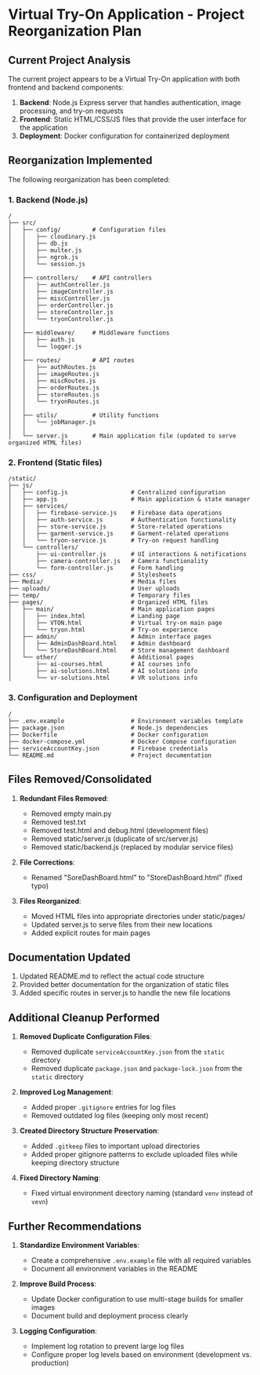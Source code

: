 # Virtual Try-On Application - Project Reorganization Plan

## Current Project Analysis

The current project appears to be a Virtual Try-On application with both frontend and backend components:

1. **Backend**: Node.js Express server that handles authentication, image processing, and try-on requests
2. **Frontend**: Static HTML/CSS/JS files that provide the user interface for the application
3. **Deployment**: Docker configuration for containerized deployment

## Reorganization Implemented

The following reorganization has been completed:

### 1. Backend (Node.js)

```
/
├── src/
│   ├── config/         # Configuration files
│   │   ├── cloudinary.js
│   │   ├── db.js
│   │   ├── multer.js
│   │   ├── ngrok.js
│   │   └── session.js
│   │
│   ├── controllers/    # API controllers
│   │   ├── authController.js
│   │   ├── imageController.js
│   │   ├── miscController.js
│   │   ├── orderController.js
│   │   ├── storeController.js
│   │   └── tryonController.js
│   │
│   ├── middleware/     # Middleware functions
│   │   ├── auth.js
│   │   └── logger.js
│   │
│   ├── routes/         # API routes
│   │   ├── authRoutes.js
│   │   ├── imageRoutes.js
│   │   ├── miscRoutes.js
│   │   ├── orderRoutes.js
│   │   ├── storeRoutes.js
│   │   └── tryonRoutes.js
│   │
│   ├── utils/          # Utility functions
│   │   └── jobManager.js
│   │
│   └── server.js       # Main application file (updated to serve organized HTML files)
```

### 2. Frontend (Static files)

```
/static/
├── js/
│   ├── config.js                  # Centralized configuration
│   ├── app.js                     # Main application & state manager
│   ├── services/
│   │   ├── firebase-service.js    # Firebase data operations
│   │   ├── auth-service.js        # Authentication functionality
│   │   ├── store-service.js       # Store-related operations
│   │   ├── garment-service.js     # Garment-related operations
│   │   └── tryon-service.js       # Try-on request handling
│   └── controllers/
│       ├── ui-controller.js       # UI interactions & notifications
│       ├── camera-controller.js   # Camera functionality
│       └── form-controller.js     # Form handling
├── css/                           # Stylesheets
├── Media/                         # Media files
├── uploads/                       # User uploads
├── temp/                          # Temporary files
├── pages/                         # Organized HTML files
│   ├── main/                      # Main application pages
│   │   ├── index.html             # Landing page
│   │   ├── VTON.html              # Virtual try-on main page
│   │   └── tryon.html             # Try-on experience
│   ├── admin/                     # Admin interface pages
│   │   ├── AdminDashBoard.html    # Admin dashboard
│   │   └── StoreDashBoard.html    # Store management dashboard
│   └── other/                     # Additional pages
│       ├── ai-courses.html        # AI courses info
│       ├── ai-solutions.html      # AI solutions info
│       └── vr-solutions.html      # VR solutions info
```

### 3. Configuration and Deployment

```
/
├── .env.example                   # Environment variables template
├── package.json                   # Node.js dependencies
├── Dockerfile                     # Docker configuration
├── docker-compose.yml             # Docker Compose configuration
├── serviceAccountKey.json         # Firebase credentials
└── README.md                      # Project documentation
```

## Files Removed/Consolidated

1. **Redundant Files Removed**:
   - Removed empty main.py
   - Removed test.txt
   - Removed test.html and debug.html (development files)
   - Removed static/server.js (duplicate of src/server.js)
   - Removed static/backend.js (replaced by modular service files)

2. **File Corrections**:
   - Renamed "SoreDashBoard.html" to "StoreDashBoard.html" (fixed typo)

3. **Files Reorganized**:
   - Moved HTML files into appropriate directories under static/pages/
   - Updated server.js to serve files from their new locations
   - Added explicit routes for main pages

## Documentation Updated

1. Updated README.md to reflect the actual code structure
2. Provided better documentation for the organization of static files
3. Added specific routes in server.js to handle the new file locations 

## Additional Cleanup Performed

1. **Removed Duplicate Configuration Files**:
   - Removed duplicate `serviceAccountKey.json` from the `static` directory
   - Removed duplicate `package.json` and `package-lock.json` from the `static` directory

2. **Improved Log Management**:
   - Added proper `.gitignore` entries for log files
   - Removed outdated log files (keeping only most recent)

3. **Created Directory Structure Preservation**:
   - Added `.gitkeep` files to important upload directories
   - Added proper gitignore patterns to exclude uploaded files while keeping directory structure

4. **Fixed Directory Naming**:
   - Fixed virtual environment directory naming (standard `venv` instead of `vevn`)

## Further Recommendations

1. **Standardize Environment Variables**:
   - Create a comprehensive `.env.example` file with all required variables
   - Document all environment variables in the README

2. **Improve Build Process**:
   - Update Docker configuration to use multi-stage builds for smaller images
   - Document build and deployment process clearly

3. **Logging Configuration**:
   - Implement log rotation to prevent large log files
   - Configure proper log levels based on environment (development vs. production) 